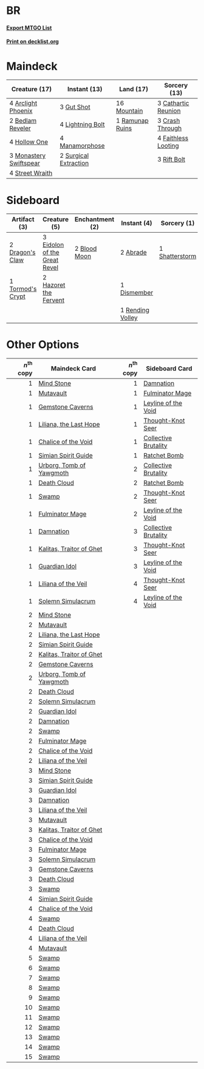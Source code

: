 # BR

#### [Export MTGO List](../collection/BR/BR.txt)
#### [Print on decklist.org](http://decklist.org/?deckmain=4%09Arclight%20Phoenix%0A2%09Bedlam%20Reveler%0A3%09Cathartic%20Reunion%0A3%09Crash%20Through%0A4%09Faithless%20Looting%0A3%09Gut%20Shot%0A4%09Hollow%20One%0A4%09Lightning%20Bolt%0A4%09Manamorphose%0A3%09Monastery%20Swiftspear%0A16%09Mountain%0A1%09Ramunap%20Ruins%0A3%09Rift%20Bolt%0A4%09Street%20Wraith%0A2%09Surgical%20Extraction&deckside=2%09Abrade%0A2%09Blood%20Moon%0A1%09Dismember%0A2%09Dragon's%20Claw%0A3%09Eidolon%20of%20the%20Great%20Revel%0A2%09Hazoret%20the%20Fervent%0A1%09Rending%20Volley%0A1%09Shatterstorm%0A1%09Tormod's%20Crypt)
# Maindeck

|                                          Creature (17)                                          |                                          Instant (13)                                          |                                        Land (17)                                         |                                         Sorcery (13)                                         |
|-------------------------------------------------------------------------------------------------|------------------------------------------------------------------------------------------------|------------------------------------------------------------------------------------------|----------------------------------------------------------------------------------------------|
|4 [Arclight Phoenix](http://gatherer.wizards.com/Pages/Card/Details.aspx?multiverseid=452841)    |3 [Gut Shot](http://gatherer.wizards.com/Pages/Card/Details.aspx?multiverseid=397673)           |16 [Mountain](http://gatherer.wizards.com/Pages/Card/Details.aspx?multiverseid=439859)    |3 [Cathartic Reunion](http://gatherer.wizards.com/Pages/Card/Details.aspx?multiverseid=417682)|
|2 [Bedlam Reveler](http://gatherer.wizards.com/Pages/Card/Details.aspx?multiverseid=414415)      |4 [Lightning Bolt](http://gatherer.wizards.com/Pages/Card/Details.aspx?multiverseid=806)        |1 [Ramunap Ruins](http://gatherer.wizards.com/Pages/Card/Details.aspx?multiverseid=430870)|3 [Crash Through](http://gatherer.wizards.com/Pages/Card/Details.aspx?multiverseid=430777)    |
|4 [Hollow One](http://gatherer.wizards.com/Pages/Card/Details.aspx?multiverseid=430852)          |4 [Manamorphose](http://gatherer.wizards.com/Pages/Card/Details.aspx?multiverseid=370568)       |                                                                                          |4 [Faithless Looting](http://gatherer.wizards.com/Pages/Card/Details.aspx?multiverseid=389512)|
|3 [Monastery Swiftspear](http://gatherer.wizards.com/Pages/Card/Details.aspx?multiverseid=438706)|2 [Surgical Extraction](http://gatherer.wizards.com/Pages/Card/Details.aspx?multiverseid=397706)|                                                                                          |3 [Rift Bolt](http://gatherer.wizards.com/Pages/Card/Details.aspx?multiverseid=426589)        |
|4 [Street Wraith](http://gatherer.wizards.com/Pages/Card/Details.aspx?multiverseid=442097)       |                                                                                                |                                                                                          |                                                                                              |


# Sideboard

|                                       Artifact (3)                                        |                                             Creature (5)                                              |                                   Enchantment (2)                                    |                                        Instant (4)                                        |                                       Sorcery (1)                                       |
|-------------------------------------------------------------------------------------------|-------------------------------------------------------------------------------------------------------|--------------------------------------------------------------------------------------|-------------------------------------------------------------------------------------------|-----------------------------------------------------------------------------------------|
|2 [Dragon's Claw](http://gatherer.wizards.com/Pages/Card/Details.aspx?multiverseid=129527) |3 [Eidolon of the Great Revel](http://gatherer.wizards.com/Pages/Card/Details.aspx?multiverseid=442117)|2 [Blood Moon](http://gatherer.wizards.com/Pages/Card/Details.aspx?multiverseid=45386)|2 [Abrade](http://gatherer.wizards.com/Pages/Card/Details.aspx?multiverseid=430772)        |1 [Shatterstorm](http://gatherer.wizards.com/Pages/Card/Details.aspx?multiverseid=130370)|
|1 [Tormod's Crypt](http://gatherer.wizards.com/Pages/Card/Details.aspx?multiverseid=389723)|2 [Hazoret the Fervent](http://gatherer.wizards.com/Pages/Card/Details.aspx?multiverseid=426838)       |                                                                                      |1 [Dismember](http://gatherer.wizards.com/Pages/Card/Details.aspx?multiverseid=382182)     |                                                                                         |
|                                                                                           |                                                                                                       |                                                                                      |1 [Rending Volley](http://gatherer.wizards.com/Pages/Card/Details.aspx?multiverseid=394663)|                                                                                         |


# Other Options

|*n*<sup>th</sup> copy|                                           Maindeck Card                                           |*n*<sup>th</sup> copy|                                        Sideboard Card                                         |
|--------------------:|---------------------------------------------------------------------------------------------------|--------------------:|-----------------------------------------------------------------------------------------------|
|                    1|[Mind Stone](http://gatherer.wizards.com/Pages/Card/Details.aspx?multiverseid=135280)              |                    1|[Damnation](http://gatherer.wizards.com/Pages/Card/Details.aspx?multiverseid=425888)           |
|                    1|[Mutavault](http://gatherer.wizards.com/Pages/Card/Details.aspx?multiverseid=370733)               |                    1|[Fulminator Mage](http://gatherer.wizards.com/Pages/Card/Details.aspx?multiverseid=397686)     |
|                    1|[Gemstone Caverns](http://gatherer.wizards.com/Pages/Card/Details.aspx?multiverseid=122094)        |                    1|[Leyline of the Void](http://gatherer.wizards.com/Pages/Card/Details.aspx?multiverseid=107682) |
|                    1|[Liliana, the Last Hope](http://gatherer.wizards.com/Pages/Card/Details.aspx?multiverseid=414388)  |                    1|[Thought-Knot Seer](http://gatherer.wizards.com/Pages/Card/Details.aspx?multiverseid=407519)   |
|                    1|[Chalice of the Void](http://gatherer.wizards.com/Pages/Card/Details.aspx?multiverseid=442211)     |                    1|[Collective Brutality](http://gatherer.wizards.com/Pages/Card/Details.aspx?multiverseid=414380)|
|                    1|[Simian Spirit Guide](http://gatherer.wizards.com/Pages/Card/Details.aspx?multiverseid=442137)     |                    1|[Ratchet Bomb](http://gatherer.wizards.com/Pages/Card/Details.aspx?multiverseid=370623)        |
|                    1|[Urborg, Tomb of Yawgmoth](http://gatherer.wizards.com/Pages/Card/Details.aspx?multiverseid=383425)|                    2|[Collective Brutality](http://gatherer.wizards.com/Pages/Card/Details.aspx?multiverseid=414380)|
|                    1|[Death Cloud](http://gatherer.wizards.com/Pages/Card/Details.aspx?multiverseid=50647)              |                    2|[Ratchet Bomb](http://gatherer.wizards.com/Pages/Card/Details.aspx?multiverseid=370623)        |
|                    1|[Swamp](http://gatherer.wizards.com/Pages/Card/Details.aspx?multiverseid=439858)                   |                    2|[Thought-Knot Seer](http://gatherer.wizards.com/Pages/Card/Details.aspx?multiverseid=407519)   |
|                    1|[Fulminator Mage](http://gatherer.wizards.com/Pages/Card/Details.aspx?multiverseid=397686)         |                    2|[Leyline of the Void](http://gatherer.wizards.com/Pages/Card/Details.aspx?multiverseid=107682) |
|                    1|[Damnation](http://gatherer.wizards.com/Pages/Card/Details.aspx?multiverseid=425888)               |                    3|[Collective Brutality](http://gatherer.wizards.com/Pages/Card/Details.aspx?multiverseid=414380)|
|                    1|[Kalitas, Traitor of Ghet](http://gatherer.wizards.com/Pages/Card/Details.aspx?multiverseid=407596)|                    3|[Thought-Knot Seer](http://gatherer.wizards.com/Pages/Card/Details.aspx?multiverseid=407519)   |
|                    1|[Guardian Idol](http://gatherer.wizards.com/Pages/Card/Details.aspx?multiverseid=51138)            |                    3|[Leyline of the Void](http://gatherer.wizards.com/Pages/Card/Details.aspx?multiverseid=107682) |
|                    1|[Liliana of the Veil](http://gatherer.wizards.com/Pages/Card/Details.aspx?multiverseid=235597)     |                    4|[Thought-Knot Seer](http://gatherer.wizards.com/Pages/Card/Details.aspx?multiverseid=407519)   |
|                    1|[Solemn Simulacrum](http://gatherer.wizards.com/Pages/Card/Details.aspx?multiverseid=389682)       |                    4|[Leyline of the Void](http://gatherer.wizards.com/Pages/Card/Details.aspx?multiverseid=107682) |
|                    2|[Mind Stone](http://gatherer.wizards.com/Pages/Card/Details.aspx?multiverseid=135280)              |                     |                                                                                               |
|                    2|[Mutavault](http://gatherer.wizards.com/Pages/Card/Details.aspx?multiverseid=370733)               |                     |                                                                                               |
|                    2|[Liliana, the Last Hope](http://gatherer.wizards.com/Pages/Card/Details.aspx?multiverseid=414388)  |                     |                                                                                               |
|                    2|[Simian Spirit Guide](http://gatherer.wizards.com/Pages/Card/Details.aspx?multiverseid=442137)     |                     |                                                                                               |
|                    2|[Kalitas, Traitor of Ghet](http://gatherer.wizards.com/Pages/Card/Details.aspx?multiverseid=407596)|                     |                                                                                               |
|                    2|[Gemstone Caverns](http://gatherer.wizards.com/Pages/Card/Details.aspx?multiverseid=122094)        |                     |                                                                                               |
|                    2|[Urborg, Tomb of Yawgmoth](http://gatherer.wizards.com/Pages/Card/Details.aspx?multiverseid=383425)|                     |                                                                                               |
|                    2|[Death Cloud](http://gatherer.wizards.com/Pages/Card/Details.aspx?multiverseid=50647)              |                     |                                                                                               |
|                    2|[Solemn Simulacrum](http://gatherer.wizards.com/Pages/Card/Details.aspx?multiverseid=389682)       |                     |                                                                                               |
|                    2|[Guardian Idol](http://gatherer.wizards.com/Pages/Card/Details.aspx?multiverseid=51138)            |                     |                                                                                               |
|                    2|[Damnation](http://gatherer.wizards.com/Pages/Card/Details.aspx?multiverseid=425888)               |                     |                                                                                               |
|                    2|[Swamp](http://gatherer.wizards.com/Pages/Card/Details.aspx?multiverseid=439858)                   |                     |                                                                                               |
|                    2|[Fulminator Mage](http://gatherer.wizards.com/Pages/Card/Details.aspx?multiverseid=397686)         |                     |                                                                                               |
|                    2|[Chalice of the Void](http://gatherer.wizards.com/Pages/Card/Details.aspx?multiverseid=442211)     |                     |                                                                                               |
|                    2|[Liliana of the Veil](http://gatherer.wizards.com/Pages/Card/Details.aspx?multiverseid=235597)     |                     |                                                                                               |
|                    3|[Mind Stone](http://gatherer.wizards.com/Pages/Card/Details.aspx?multiverseid=135280)              |                     |                                                                                               |
|                    3|[Simian Spirit Guide](http://gatherer.wizards.com/Pages/Card/Details.aspx?multiverseid=442137)     |                     |                                                                                               |
|                    3|[Guardian Idol](http://gatherer.wizards.com/Pages/Card/Details.aspx?multiverseid=51138)            |                     |                                                                                               |
|                    3|[Damnation](http://gatherer.wizards.com/Pages/Card/Details.aspx?multiverseid=425888)               |                     |                                                                                               |
|                    3|[Liliana of the Veil](http://gatherer.wizards.com/Pages/Card/Details.aspx?multiverseid=235597)     |                     |                                                                                               |
|                    3|[Mutavault](http://gatherer.wizards.com/Pages/Card/Details.aspx?multiverseid=370733)               |                     |                                                                                               |
|                    3|[Kalitas, Traitor of Ghet](http://gatherer.wizards.com/Pages/Card/Details.aspx?multiverseid=407596)|                     |                                                                                               |
|                    3|[Chalice of the Void](http://gatherer.wizards.com/Pages/Card/Details.aspx?multiverseid=442211)     |                     |                                                                                               |
|                    3|[Fulminator Mage](http://gatherer.wizards.com/Pages/Card/Details.aspx?multiverseid=397686)         |                     |                                                                                               |
|                    3|[Solemn Simulacrum](http://gatherer.wizards.com/Pages/Card/Details.aspx?multiverseid=389682)       |                     |                                                                                               |
|                    3|[Gemstone Caverns](http://gatherer.wizards.com/Pages/Card/Details.aspx?multiverseid=122094)        |                     |                                                                                               |
|                    3|[Death Cloud](http://gatherer.wizards.com/Pages/Card/Details.aspx?multiverseid=50647)              |                     |                                                                                               |
|                    3|[Swamp](http://gatherer.wizards.com/Pages/Card/Details.aspx?multiverseid=439858)                   |                     |                                                                                               |
|                    4|[Simian Spirit Guide](http://gatherer.wizards.com/Pages/Card/Details.aspx?multiverseid=442137)     |                     |                                                                                               |
|                    4|[Chalice of the Void](http://gatherer.wizards.com/Pages/Card/Details.aspx?multiverseid=442211)     |                     |                                                                                               |
|                    4|[Swamp](http://gatherer.wizards.com/Pages/Card/Details.aspx?multiverseid=439858)                   |                     |                                                                                               |
|                    4|[Death Cloud](http://gatherer.wizards.com/Pages/Card/Details.aspx?multiverseid=50647)              |                     |                                                                                               |
|                    4|[Liliana of the Veil](http://gatherer.wizards.com/Pages/Card/Details.aspx?multiverseid=235597)     |                     |                                                                                               |
|                    4|[Mutavault](http://gatherer.wizards.com/Pages/Card/Details.aspx?multiverseid=370733)               |                     |                                                                                               |
|                    5|[Swamp](http://gatherer.wizards.com/Pages/Card/Details.aspx?multiverseid=439858)                   |                     |                                                                                               |
|                    6|[Swamp](http://gatherer.wizards.com/Pages/Card/Details.aspx?multiverseid=439858)                   |                     |                                                                                               |
|                    7|[Swamp](http://gatherer.wizards.com/Pages/Card/Details.aspx?multiverseid=439858)                   |                     |                                                                                               |
|                    8|[Swamp](http://gatherer.wizards.com/Pages/Card/Details.aspx?multiverseid=439858)                   |                     |                                                                                               |
|                    9|[Swamp](http://gatherer.wizards.com/Pages/Card/Details.aspx?multiverseid=439858)                   |                     |                                                                                               |
|                   10|[Swamp](http://gatherer.wizards.com/Pages/Card/Details.aspx?multiverseid=439858)                   |                     |                                                                                               |
|                   11|[Swamp](http://gatherer.wizards.com/Pages/Card/Details.aspx?multiverseid=439858)                   |                     |                                                                                               |
|                   12|[Swamp](http://gatherer.wizards.com/Pages/Card/Details.aspx?multiverseid=439858)                   |                     |                                                                                               |
|                   13|[Swamp](http://gatherer.wizards.com/Pages/Card/Details.aspx?multiverseid=439858)                   |                     |                                                                                               |
|                   14|[Swamp](http://gatherer.wizards.com/Pages/Card/Details.aspx?multiverseid=439858)                   |                     |                                                                                               |
|                   15|[Swamp](http://gatherer.wizards.com/Pages/Card/Details.aspx?multiverseid=439858)                   |                     |                                                                                               |

